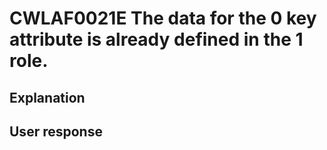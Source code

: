 # CWLAF0021E The data for the 0 key attribute is already defined in the 1 role.

## Explanation

## User response